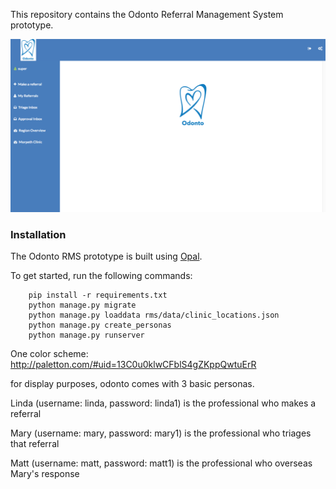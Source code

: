 This repository contains the Odonto Referral Management System prototype.

![](odonto.screenshot.png)

### Installation

The Odonto RMS prototype is built using [Opal](https://github.com/openhealthcare/opal).

To get started, run the following commands:

```
    pip install -r requirements.txt
    python manage.py migrate
    python manage.py loaddata rms/data/clinic_locations.json
    python manage.py create_personas
    python manage.py runserver
```

One color scheme: http://paletton.com/#uid=13C0u0klwCFblS4gZKppQwtuErR

for display purposes, odonto comes with 3 basic personas.

Linda (username: linda, password: linda1)
is the professional who makes a referral

Mary (username: mary, password: mary1)
is the professional who triages that referral

Matt (username: matt, password: matt1)
is the professional who overseas Mary's response
